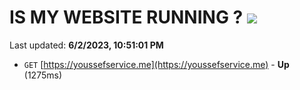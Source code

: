 # IS MY WEBSITE RUNNING ? [![](https://img.shields.io/static/v1?label=Sponsor&message=%E2%9D%A4&logo=GitHub&color=%23fe8e86)](https://github.com/sponsors/<username>)

Last updated: **6/2/2023, 10:51:01 PM**

- `GET` [https://youssefservice.me](https://youssefservice.me) - **Up** (1275ms)
